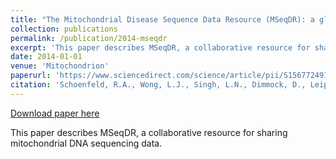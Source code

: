 ```yaml
---
title: "The Mitochondrial Disease Sequence Data Resource (MSeqDR): a global grass-roots effort to promote sharing of mitochondrial DNA sequencing data"
collection: publications
permalink: /publication/2014-mseqdr
excerpt: 'This paper describes MSeqDR, a collaborative resource for sharing mitochondrial DNA sequencing data.'
date: 2014-01-01
venue: 'Mitochondrion'
paperurl: 'https://www.sciencedirect.com/science/article/pii/S1567724914001087'
citation: 'Schoenfeld, R.A., Wong, L.J., Singh, L.N., Dimmock, D., Leipzig, J., Sweetser, D.A., ... & McCormick, E.M. (2014). The Mitochondrial Disease Sequence Data Resource (MSeqDR): a global grass-roots effort to promote sharing of mitochondrial DNA sequencing data. Mitochondrion, 19, 86-90.'
---
```


[Download paper here](https://www.sciencedirect.com/science/article/pii/S1567724914001087)

This paper describes MSeqDR, a collaborative resource for sharing mitochondrial DNA sequencing data.